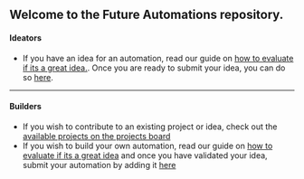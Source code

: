 ## Welcome to the Future Automations repository.
#### Ideators
* If you have an idea for an automation, read our guide on [how to evaluate if its a great idea.](https://github.com/100Automations/Website/blob/master/_guides/self-evaluating-new-automation-idea.md). Once you are ready to submit your idea, you can do so [here](https://github.com/100Automations/futureautomations/issues/new?assignees=&labels=documentation%2C+review&template=-automation-proposal.md&title=%5BAutomation+Name%5D+Proposal).
***
#### Builders
* If you wish to contribute to an existing project or idea, check out the [available projects on the projects board](https://github.com/orgs/100Automations/projects/4/views/2)
* If you wish to build your own automation, read our guide on [how to evaluate if its a great idea](https://github.com/100Automations/Website/blob/master/_guides/self-evaluating-new-automation-idea.md) and once you have validated your idea, submit your automation by adding it [here](https://github.com/100Automations/futureautomations/issues/new?assignees=&labels=documentation%2C+review&template=-automation-proposal.md&title=%5BAutomation+Name%5D+Proposal)

